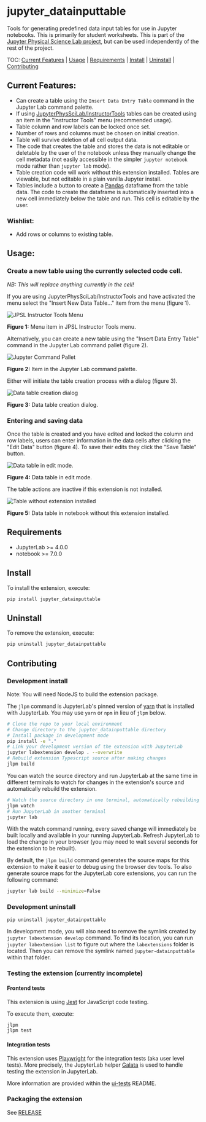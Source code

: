 # jupyter_datainputtable
<!-- Set this up once working on github
[![Github Actions Status](https://github.com/JupyterPhysSciLab/jupyter-datainputtable/workflows/Build/badge.svg)](https://github.com/JupyterPhysSciLab/jupyter-datainputtable/actions/workflows/build.yml)
-->
Tools for generating predefined data input tables for use in Jupyter notebooks.
This is primarily for student worksheets. This is part of the
[Jupyter Physical Science Lab project](https://jupyterphysscilab.github.io/Documentation/),
but can be used independently of the rest of the project.

TOC: [Current Features](#current-features) | [Usage](#usage) | 
[Requirements](#requirements) | [Install](#install) | [Uninstall](#uninstall) |
[Contributing](#contributing)

## Current Features:

* Can create a table using the `Insert Data Entry Table` command in the 
  Jupyter Lab command palette.
* If using [JupyterPhysSciLab/InstructorTools](https://github.com/JupyterPhysSciLab/jupyter-instructortools)
  tables can be created using an item in the "Instructor Tools" menu 
  (recommended usage).
* Table column and row labels can be locked once set.
* Number of rows and columns must be chosen on initial creation.
* Table will survive deletion of all cell output data.
* The code that creates the table and stores the data is not editable or 
  deletable by the user of the notebook unless they manually change the cell 
  metadata (not easily accessible in the simpler `jupyter notebook` mode rather 
  than `jupyter lab` mode).
* Table creation code will work without this extension installed. Tables are 
  viewable, but not editable in a plain vanilla Jupyter install.
* Tables include a button to create a [Pandas](https://pandas.pydata.org/) 
  dataframe from the table data. The code to create the dataframe is 
  automatically inserted into a new cell immediately below the table and run.
  This cell is editable by the user.

### Wishlist:

* Add rows or columns to existing table.

## Usage:
### Create a new table using the currently selected code cell.
*NB: This will replace anything currently in the cell!*

If you are using JupyterPhysSciLab/InstructorTools and have activated the menu
select the "Insert New Data Table..." item from the menu (figure 1).

![JPSL Instructor Tools Menu](https://github.com/JupyterPhysSciLab/jupyter-datainputtable/blob/master/JPSL_Instructor_Menu_ann.png)

**Figure 1:** Menu item in JPSL Instructor Tools menu.

Alternatively, you can create a new table using the "Insert Data Entry Table"
command in the Jupyter Lab command pallet (figure 2).

![Jupyter Command Pallet](https://github.com/JupyterPhysSciLab/jupyter-datainputtable/blob/master/Command_Palette_ann.png)

**Figure 2:** Item in the Jupyter Lab command palette.

Either will initiate the table creation process with a dialog (figure 3).

![Data table creation dialog](https://github.com/JupyterPhysSciLab/jupyter-datainputtable/blob/master/Data_table_creation_dialog.png)

**Figure 3:** Data table creation dialog.
### Entering and saving data
Once the table is created and you have edited and locked the column and row 
labels, users can enter information in the data cells after clicking the 
"Edit Data" button (figure 4). To save their edits they click the "Save 
Table" button.

![Data table in edit mode.](https://github.com/JupyterPhysSciLab/jupyter-datainputtable/blob/master/table_in_edit_mode.png)

**Figure 4:** Data table in edit mode.

The table actions are inactive if this extension is not installed.

![Table without extension installed](https://github.com/JupyterPhysSciLab/jupyter-datainputtable/blob/master/table_without_extension.png)

**Figure 5:** Data table in notebook without this extension installed.
## Requirements

- JupyterLab >= 4.0.0
- notebook >= 7.0.0

## Install

To install the extension, execute:

```bash
pip install jupyter_datainputtable
```

## Uninstall

To remove the extension, execute:

```bash
pip uninstall jupyter_datainputtable
```

## Contributing

### Development install

Note: You will need NodeJS to build the extension package.

The `jlpm` command is JupyterLab's pinned version of
[yarn](https://yarnpkg.com/) that is installed with JupyterLab. You may use
`yarn` or `npm` in lieu of `jlpm` below.

```bash
# Clone the repo to your local environment
# Change directory to the jupyter_datainputtable directory
# Install package in development mode
pip install -e "."
# Link your development version of the extension with JupyterLab
jupyter labextension develop . --overwrite
# Rebuild extension Typescript source after making changes
jlpm build
```

You can watch the source directory and run JupyterLab at the same time in different terminals to watch for changes in the extension's source and automatically rebuild the extension.

```bash
# Watch the source directory in one terminal, automatically rebuilding when needed
jlpm watch
# Run JupyterLab in another terminal
jupyter lab
```

With the watch command running, every saved change will immediately be built locally and available in your running JupyterLab. Refresh JupyterLab to load the change in your browser (you may need to wait several seconds for the extension to be rebuilt).

By default, the `jlpm build` command generates the source maps for this extension to make it easier to debug using the browser dev tools. To also generate source maps for the JupyterLab core extensions, you can run the following command:

```bash
jupyter lab build --minimize=False
```

### Development uninstall

```bash
pip uninstall jupyter_datainputtable
```

In development mode, you will also need to remove the symlink created by `jupyter labextension develop`
command. To find its location, you can run `jupyter labextension list` to figure out where the `labextensions`
folder is located. Then you can remove the symlink named `jupyter-datainputtable` within that folder.

### Testing the extension (currently incomplete)

#### Frontend tests

This extension is using [Jest](https://jestjs.io/) for JavaScript code testing.

To execute them, execute:

```sh
jlpm
jlpm test
```

#### Integration tests

This extension uses [Playwright](https://playwright.dev/docs/intro) for the integration tests (aka user level tests).
More precisely, the JupyterLab helper [Galata](https://github.com/jupyterlab/jupyterlab/tree/master/galata) is used to handle testing the extension in JupyterLab.

More information are provided within the [ui-tests](./ui-tests/README.md) README.

### Packaging the extension

See [RELEASE](RELEASE.md)
